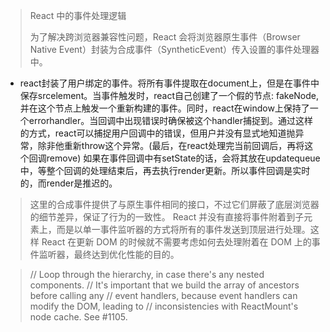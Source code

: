 

>  React 中的事件处理逻辑
>
> 为了解决跨浏览器兼容性问题，React 会将浏览器原生事件（Browser Native Event）封装为合成事件（SyntheticEvent）传入设置的事件处理器中。

- react封装了用户绑定的事件。将所有事件提取在document上，但是在事件中保存srcelement。当事件触发时，react自己创建了一个假的节点: fakeNode, 并在这个节点上触发一个重新构建的事件。同时，react在window上保持了一个errorhandler。当回调中出现错误时确保被这个handler捕捉到。通过这样的方式，react可以捕捉用户回调中的错误，但用户并没有显式地知道抛异常，除非他重新throw这个异常。(最后，在react处理完当前回调后，再将这个回调remove)
如果在事件回调中有setState的话，会将其放在updatequeue中，等整个回调的处理结束后，再去执行render更新。所以事件回调是实时的，而render是推迟的。
>
> 这里的合成事件提供了与原生事件相同的接口，不过它们屏蔽了底层浏览器的细节差异，保证了行为的一致性。
> React 并没有直接将事件附着到子元素上，而是以单一事件监听器的方式将所有的事件发送到顶层进行处理。这样 React 在更新 DOM 的时候就不需要考虑如何去处理附着在 DOM 上的事件监听器，最终达到优化性能的目的。

> // Loop through the hierarchy, in case there's any nested components.
      // It's important that we build the array of ancestors before calling any
      // event handlers, because event handlers can modify the DOM, leading to
      // inconsistencies with ReactMount's node cache. See #1105.